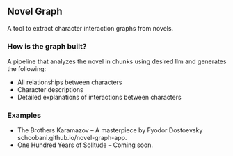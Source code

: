 ## Novel Graph
A tool to extract character interaction graphs from novels. 

### How is the graph built?
A pipeline that analyzes the novel in chunks using desired llm and generates the following:

- All relationships between characters
- Character descriptions
- Detailed explanations of interactions between characters

### Examples
- The Brothers Karamazov – A masterpiece by Fyodor Dostoevsky schoobani.github.io/novel-graph-app.
- One Hundred Years of Solitude – Coming soon.